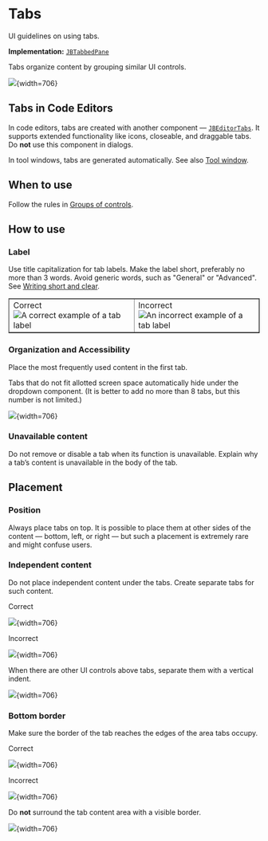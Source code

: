 <!-- Copyright 2000-2024 JetBrains s.r.o. and contributors. Use of this source code is governed by the Apache 2.0 license. -->

# Tabs

<link-summary>UI guidelines on using tabs.</link-summary>

<tldr>

**Implementation:** [`JBTabbedPane`](%gh-ic%/platform/platform-api/src/com/intellij/ui/components/JBTabbedPane.java)

</tldr>

Tabs organize content by grouping similar UI controls.

![](01_Tabs.png){width=706}

## Tabs in Code Editors
In code editors, tabs are created with another component — [`JBEditorTabs`](%gh-ic%/platform/platform-api/src/com/intellij/ui/tabs/impl/JBEditorTabs.kt). It supports extended functionality like icons, closeable, and draggable tabs. Do **not** use this component in dialogs.

In tool windows, tabs are generated automatically. See also [Tool window](tool_window.md).

## When to use

Follow the rules in [Groups of controls](groups_of_controls.md).

## How to use

### Label

Use title capitalization for tab labels. Make the label short, preferably no more than 3 words.
Avoid generic words, such as "General" or "Advanced".
See [Writing short and clear](writing_short.md).

<table style="none" border="false">
  <tr>
<td width="50%">
      <format color="Green" style="bold">Correct</format><img src="02_How_to_use_correct.png" alt="A correct example of a tab label"/>
    </td>
    <td width="50%">
      <format color="Red" style="bold">Incorrect</format><img src="02_How_to_use_incorrect.png" alt="An incorrect example of a tab label"/>
    </td>
  </tr>
</table>

###  Organization and Accessibility

Place the most frequently used content in the first tab.

Tabs that do not fit allotted screen space automatically hide under the dropdown component.
(It is better to add no more than 8 tabs, but this number is not limited.)

![](03_How_to_use.png){width=706}

### Unavailable content

Do not remove or disable a tab when its function is unavailable. Explain why a tab’s content is unavailable in the body of the tab.

## Placement

### Position

Always place tabs on top. It is possible to place them at other sides of the content — bottom, left, or right — but such a placement is extremely rare and might confuse users.


### Independent content

Do not place independent content under the tabs. Create separate tabs for such content.

<format color="369650" style="bold">Correct</format>

![](06_Placement﻿_correct.png){width=706}

<format color="E55765" style="bold">Incorrect</format>

![](06_Placement﻿_incorrect.png){width=706}

When there are other UI controls above tabs, separate them with a vertical indent.

![](07_Placement﻿_correct.png){width=706}

### Bottom border

Make sure the border of the tab reaches the edges of the area tabs occupy.

<format color="369650" style="bold">Correct</format>

![](04_Placement﻿_correct.png){width=706}

<format color="E55765" style="bold">Incorrect</format>

![](04_Placement﻿_incorrect.png){width=706}

Do **not** surround the tab content area with a visible border.

![](05_Placement﻿_incorrect.png){width=706}




